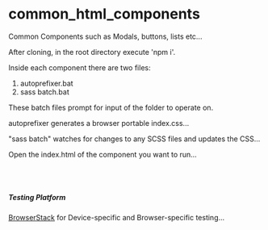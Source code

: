 # common_html_components
 Common Components such as Modals, buttons, lists etc...


After cloning, in the root directory execute 'npm i'.

Inside each component there are two files:
1. autoprefixer.bat
2. sass batch.bat

These batch files prompt for input of the folder to operate on.

autoprefixer generates a browser portable index.css...

"sass batch" watches for changes to any SCSS files and updates the CSS...

Open the index.html of the component you want to run...







<br><br>


<h5> Testing Platform </h5>
<span><a href="https://www.browserstack.com/" title="Dave Gandy">BrowserStack</a> for Device-specific and Browser-specific testing...</span>
